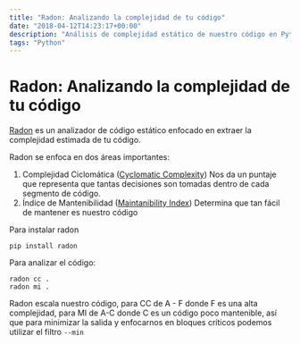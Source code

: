 ```yaml
---
title: "Radon: Analizando la complejidad de tu código"
date: "2018-04-12T14:23:17+00:00"
description: "Análisis de complejidad estático de nuestro código en Python utilizando Radon"
tags: "Python"
---
```

# Radon: Analizando la complejidad de tu código

[Radon](http://radon.readthedocs.io/en/latest/index.html) es un analizador de código estático enfocado en extraer la complejidad estimada de tu código.

Radon se enfoca en dos áreas importantes:

1. Complejidad Ciclomática ([Cyclomatic Complexity](http://radon.readthedocs.io/en/latest/intro.html#cyclomatic-complexity))
  Nos da un puntaje que representa que tantas decisiones son tomadas dentro de cada segmento de código. 
1. Índice de Mantenibilidad ([Maintanibility Index](http://radon.readthedocs.io/en/latest/intro.html#maintainability-index))
  Determina que tan fácil de mantener es nuestro código

Para instalar radon

```shell
pip install radon
```

Para analizar el código:

```shell
radon cc .
radon mi .
```

Radon escala nuestro código, para CC de A - F donde F es una alta complejidad, para MI de A-C donde C es un código poco mantenible, así que para minimizar la salida y enfocarnos en bloques críticos podemos utilizar el filtro `--min`

